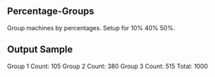 ## Percentage-Groups
Group machines by percentages. Setup for 10% 40% 50%.

## Output Sample
Group 1 Count: 105
Group 2 Count: 380
Group 3 Count: 515
Total: 1000

